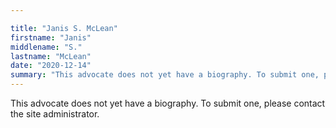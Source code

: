 ```yaml
---

title: "Janis S. McLean"
firstname: "Janis"
middlename: "S."
lastname: "McLean"
date: "2020-12-14"
summary: "This advocate does not yet have a biography. To submit one, please contact the site administrator."
---
```

This advocate does not yet have a biography. To submit one, please contact the site administrator.

